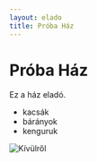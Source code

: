 ```yaml
---
layout: elado
title: Próba Ház
---
```


# Próba Ház

Ez a ház eladó.

 - kacsák
 - bárányok
 - kenguruk

![Kívülről](http://i.imgur.com/jFoufpl.jpg)
